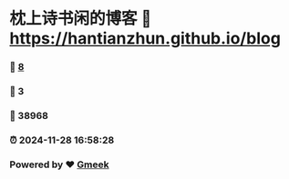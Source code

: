 # 枕上诗书闲的博客 :link: https://hantianzhun.github.io/blog 
### :page_facing_up: [8](https://hantianzhun.github.io/blog/tag.html) 
### :speech_balloon: 3 
### :hibiscus: 38968 
### :alarm_clock: 2024-11-28 16:58:28 
### Powered by :heart: [Gmeek](https://github.com/Meekdai/Gmeek)
